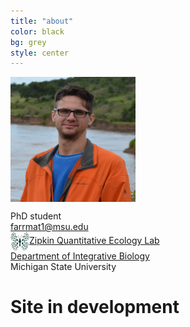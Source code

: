 ```yaml
---
title: "about"
color: black
bg: grey
style: center
---
```

<img align="center" width="200" height="200" src="/img/Biopic.jpg">

PhD student<br>
farrmat1@msu.edu<br>
<img align="center" width="30" height="30" src="/img/ZQEL-butterfly-mich.png">[Zipkin Quantitative Ecology Lab](https://msu.edu/user/ezipkin/)<br>
[Department of Integrative Biology](https://integrativebiology.natsci.msu.edu/)<br>
Michigan State University<br>



# **Site in development**

<span class="fa-stack" style="font-size:250px"></span>

<span class="biopic"></span>
